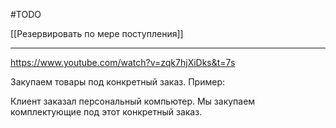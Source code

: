 #TODO 

[[Резервировать по мере поступления]]

---

https://www.youtube.com/watch?v=zqk7hjXiDks&t=7s

Закупаем товары под конкретный заказ. Пример:

Клиент заказал персональный компьютер.
Мы закупаем комплектующие под этот конкретный заказ.